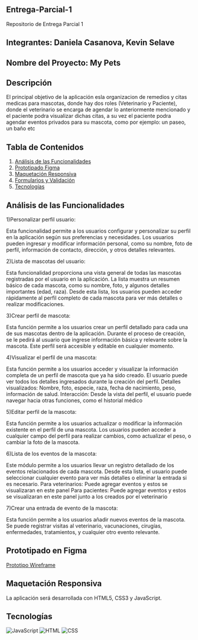 ## Entrega-Parcial-1
Repositorio de Entrega Parcial 1


## Integrantes: Daniela Casanova, Kevin Selave



## Nombre del Proyecto: My Pets
## Descripción

El principal objetivo de la aplicación esla organizacion de remedios y citas medicas para mascotas, donde hay dos roles (Veterinario y Paciente), donde el veterinario se encarga
de agendar lo anteriormente mencionado y el paciente podra visualizar dichas citas, a su vez el paciente podra agendar eventos privados para su mascota, como por ejemplo: un paseo, un baño etc


## Tabla de Contenidos

1. [Análisis de las Funcionalidades](#análisisdelasfuncionalidades)
2. [Prototipado Figma](#prototipadofigma)
3. [Maquetación Responsiva](#aaquetaciónresponsiva)
4. [Formularios y Validación](#formulariosyvalidación)
5. [Tecnologías](#tecnologías)


## Análisis de las Funcionalidades

1)Personalizar perfil usuario:

Esta funcionalidad permite a los usuarios configurar y personalizar su perfil en la aplicación según sus preferencias y necesidades. 
Los usuarios pueden ingresar y modificar información personal, como su nombre, foto de perfil, información de contacto, dirección, y otros detalles relevantes.


2)Lista de mascotas del usuario:

Esta funcionalidad proporciona una vista general de todas las mascotas registradas por el usuario en la aplicación. La lista muestra un resumen básico de cada mascota, como su nombre, foto, y algunos detalles importantes (edad, raza).
Desde esta lista, los usuarios pueden acceder rápidamente al perfil completo de cada mascota para ver más detalles o realizar modificaciones.


3)Crear perfil de mascota:

Esta función permite a los usuarios crear un perfil detallado para cada una de sus mascotas dentro de la aplicación. Durante el proceso de creación, se le pedirá al usuario que ingrese información básica y relevante sobre la mascota.
Este perfil será accesible y editable en cualquier momento.


4)Visualizar el perfil de una mascota:

Esta función permite a los usuarios acceder y visualizar la información completa de un perfil de mascota que ya ha sido creado. El usuario puede ver todos los detalles ingresados durante la creación del perfil.
Detalles visualizados: Nombre, foto, especie, raza, fecha de nacimiento, peso, información de salud.
Interacción: Desde la vista del perfil, el usuario puede navegar hacia otras funciones, como el historial médico 


5)Editar perfil de la mascota:

Esta función permite a los usuarios actualizar o modificar la información existente en el perfil de una mascota. 
Los usuarios pueden acceder a cualquier campo del perfil para realizar cambios, como actualizar el peso, o cambiar la foto de la mascota.


6)Lista de los eventos de la mascota:

Este módulo permite a los usuarios llevar un registro detallado de los eventos relacionados de cada mascota. 
Desde esta lista, el usuario puede seleccionar cualquier evento para ver más detalles o eliminar la entrada si es necesario.
Para veterinarios: Puede agregar eventos y estos se visualizaran en este panel
Para pacientes: Puede agregar eventos y estos se visualizaran en este panel junto a los creados por el veterinario


7)Crear una entrada de evento de la mascota: 

Esta función permite a los usuarios añadir nuevos eventos de la mascota. Se puede registrar visitas al veterinario, 
vacunaciones, cirugías, enfermedades, tratamientos, y cualquier otro evento relevante.

## Prototipado en Figma

[Prototipo Wireframe](https://www.figma.com/proto/avruqP7UN80ypbRawSHHiY/Untitled?node-id=0-1&t=73SN4oJbulDwYX7X-1)

## Maquetación Responsiva
La aplicación será desarrollada con HTML5, CSS3 y JavaScript.
## Tecnologías
![JavaScript](https://img.shields.io/badge/JavaScript-F7DF1E?style=flat&logo=javascript&logoColor=black)
![HTML](https://img.shields.io/badge/HTML5-E34F26?style=flat&logo=html5&logoColor=white)
![CSS](https://img.shields.io/badge/CSS3-1572B6?style=flat&logo=css3&logoColor=white)
